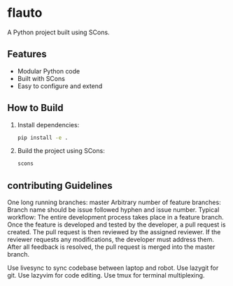 # flauto

A Python project built using SCons.

## Features

- Modular Python code
- Built with SCons
- Easy to configure and extend

## How to Build

1. Install dependencies:
   ```bash
   pip install -e .
   ```

2. Build the project using SCons:
   ```bash
   scons
   ```

## contributing Guidelines
One long running branches: master
Arbitrary number of feature branches:
Branch name should be issue followed hyphen and issue number.
Typical workflow: The entire development process takes place in a feature branch. Once the feature is developed and tested by the developer, a pull request is created. The pull request is then reviewed by the assigned reviewer. If the reviewer requests any modifications, the developer must address them. After all feedback is resolved, the pull request is merged into the master branch.

Use livesync to sync codebase between laptop and robot.
Use lazygit for git.
Use lazyvim for code editing.
Use tmux for terminal multiplexing.
